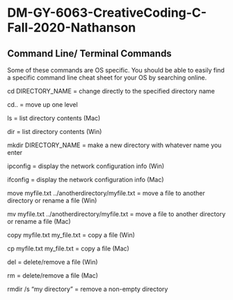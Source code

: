 # DM-GY-6063-CreativeCoding-C-Fall-2020-Nathanson

## Command Line/ Terminal Commands
Some of these commands are OS specific. You should be able to easily find a specific command line cheat sheet for your OS by searching online.

cd DIRECTORY_NAME = change directly to the specified directory name

cd.. = move up one level

ls = list directory contents (Mac)

dir = list directory contents (Win)

mkdir DIRECTORY_NAME = make a new directory with whatever name you enter

ipconfig = display the network configuration info (Win)

ifconfig = display the network configuration info (Mac)

move myfile.txt ../anotherdirectory/myfile.txt = move a file to another directory or rename a file (Win)

mv myfile.txt ../anotherdirectory/myfile.txt = move a file to another directory or rename a file (Mac)

copy myfile.txt my_file.txt = copy a file (Win)

cp myfile.txt my_file.txt = copy a file (Mac)

del = delete/remove a file (Win)

rm = delete/remove a file (Mac)

rmdir /s “my directory” = remove a non-empty directory